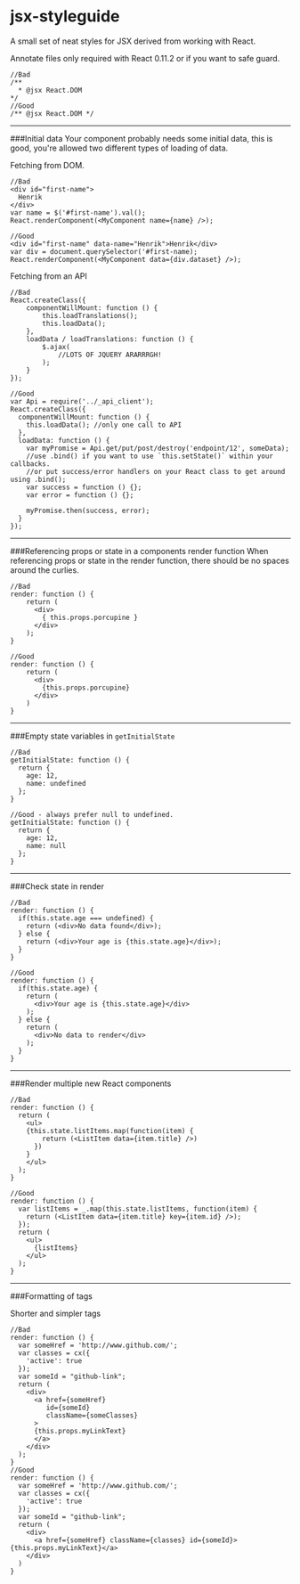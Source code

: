 jsx-styleguide
==============

A small set of neat styles for JSX derived from working with React.

Annotate files
only required with React 0.11.2 or if you want to safe guard.
    
    //Bad
    /**
      * @jsx React.DOM
    */
    //Good
    /** @jsx React.DOM */
___

###Initial data
Your component probably needs some initial data, this is good, you're allowed two different types of loading of data.
    
Fetching from DOM.

    //Bad
    <div id="first-name">
      Henrik
    </div>
    var name = $('#first-name').val();
    React.renderComponent(<MyComponent name={name} />);
     
    //Good
    <div id="first-name" data-name="Henrik">Henrik</div>
    var div = document.querySelector('#first-name);
    React.renderComponent(<MyComponent data={div.dataset} />);

Fetching from an API

    //Bad
    React.createClass({
        componentWillMount: function () {
            this.loadTranslations();
            this.loadData();
        },
        loadData / loadTranslations: function () {
            $.ajax(
                //LOTS OF JQUERY ARARRRGH!
            );
        }
    });
 
    //Good
    var Api = require('../_api_client');
    React.createClass({
      componentWillMount: function () {
        this.loadData(); //only one call to API
      },
      loadData: function () {
        var myPromise = Api.get/put/post/destroy('endpoint/12', someData);
        //use .bind() if you want to use `this.setState()` within your callbacks.
        //or put success/error handlers on your React class to get around using .bind();
        var success = function () {};
        var error = function () {}; 
     
        myPromise.then(success, error);
      }
    });

___

###Referencing props or state in a components render function
When referencing props or state in the render function, there should be no spaces around the curlies.

    //Bad
    render: function () {
        return (
          <div>
            { this.props.porcupine }
          </div>
        );
    } 

    //Good
    render: function () {
        return (
          <div>
            {this.props.porcupine}
          </div>
        )
    }

___
###Empty state variables in `getInitialState`

    //Bad
    getInitialState: function () {
      return {
        age: 12, 
        name: undefined
      }; 
    }
     
    //Good - always prefer null to undefined.
    getInitialState: function () {
      return {
        age: 12,
        name: null
      };
    }

___

###Check state in render

    //Bad
    render: function () {
      if(this.state.age === undefined) {
        return (<div>No data found</div>);
      } else {
        return (<div>Your age is {this.state.age}</div>);
      }
    }
     
    //Good
    render: function () {
      if(this.state.age) {
        return (
          <div>Your age is {this.state.age}</div>
        );
      } else {
        return (
          <div>No data to render</div>
        );
      }
    }

___
    
###Render multiple new React components

    //Bad
    render: function () {
      return (
        <ul>
        {this.state.listItems.map(function(item) {
            return (<ListItem data={item.title} />)
          }) 
        }
        </ul>
      );
    }
     
    //Good
    render: function () {
      var listItems = _.map(this.state.listItems, function(item) {
        return (<ListItem data={item.title} key={item.id} />);
      });
      return (
        <ul>
          {listItems}
        </ul>
      );
    }

___

###Formatting of tags


Shorter and simpler tags
    
    //Bad
    render: function () {
      var someHref = 'http://www.github.com/';
      var classes = cx({
        'active': true
      });
      var someId = "github-link";
      return (
        <div>
          <a href={someHref}
             id={someId}
             className={someClasses}
          > 
          {this.props.myLinkText}
          </a>
        </div>
      );
    }
    //Good
    render: function () {
      var someHref = 'http://www.github.com/';
      var classes = cx({
        'active': true
      });
      var someId = "github-link";
      return (
        <div>
          <a href={someHref} className={classes} id={someId}>{this.props.myLinkText}</a>
        </div>
      )
    }
  

